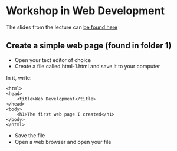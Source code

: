 Workshop in Web Development
========================

The slides from the lecture can [be found here](https://docs.google.com/presentation/d/1PM-7qhfzFqAbp3-8LsRAnMdlRrJnYhiOqiRN3eQS7sA/edit?usp=sharing)


## Create a simple web page (found in folder 1)

* Open your text editor of choice 
* Create a file called html-1.html and save it to your computer

In it, write:

    <html>
    <head>
        <title>Web Development</title>
    </head>
    <body>
        <h1>The first web page I created</h1>
    </body>
    </html>

* Save the file
* Open a web browser and open your file
